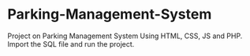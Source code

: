 # Parking-Management-System

Project on Parking Management System Using HTML, CSS, JS and PHP.
Import the SQL file and run the project.
